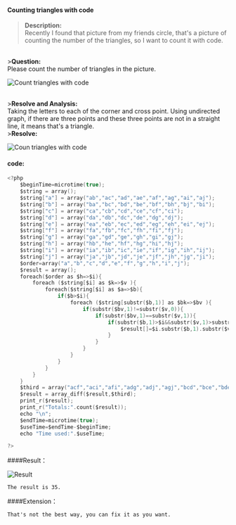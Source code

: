 #### Counting triangles with code


><b>Description:</b><br>
    Recently I found that picture from my friends circle, that's a picture of counting the number of the triangles, so I want to count it with code. 

<br>
><b>Question:</b><br>
    Please count the number of triangles in the picture.

![Count triangles with code](http://images.vimkid.com/1_100/10_1.png "count triangles with code")

<br>
><b>Resolve and Analysis:</b><br>
    Taking the letters to each of the corner and cross point.
    Using undirected graph, if there are three points and these three points are not in a straight line, it means that's a triangle.



<br>
><b>Resolve:</b><br>

![Coun triangles with code](http://images.vimkid.com/1_100/10_2.png "Count triangles with code")

#### code:
```c
<?php
	$beginTime=microtime(true);
	$string = array();
	$string["a"] = array("ab","ac","ad","ae","af","ag","ai","aj");
	$string["b"] = array("ba","bc","bd","be","bf","bh","bj","bi");
	$string["c"] = array("ca","cb","cd","ce","cf","ci");
	$string["d"] = array("da","db","dc","de","dg","dj");
	$string["e"] = array("ea","eb","ec","ed","eg","eh","ei","ej");
	$string["f"] = array("fa","fb","fc","fh","fi","fj");
	$string["g"] = array("ga","gd","ge","gh","gi","gj");
	$string["h"] = array("hb","he","hf","hg","hi","hj");
	$string["i"] = array("ia","ib","ic","ie","if","ig","ih","ij");
	$string["j"] = array("ja","jb","jd","je","jf","jh","jg","ji");
	$order=array("a","b","c","d","e","f","g","h","i","j");
	$result = array();
	foreach($order as $h=>$i){
		foreach ($string[$i] as $k=>$v ){
			foreach($string[$i] as $a=>$b){
				if($b>$i){
					foreach ($string[substr($b,1)] as $bk=>$bv ){
						if(substr($bv,1)!=substr($v,0)){
							if(substr($bv,1)==substr($v,1)){
								if(substr($b,1)>$i&&substr($v,1)>substr($b,1)){
									$result[]=$i.substr($b,1).substr($v,1);
								}
							}
						}
					}
				}
			}
		}
	}
	$third = array("acf","aci","afi","adg","adj","agj","bcd","bce","bde","bfh","bfj","bhj","cde","cfi","dgj","egh","egi","ehi","fhj","ghi"); // exclude the three point in a straight line
	$result = array_diff($result,$third);
	print_r($result);
	print_r("Totals:".count($result));
	echo "\n";
	$endTime=microtime(true);
	$useTime=$endTime-$beginTime;
	echo "Time used:".$useTime;

?>
```

####Result：

![Result](http://images.vimkid.com/1_100/10_3.jpg "Result")

    The result is 35.

####Extension：　

    That's not the best way, you can fix it as you want.
